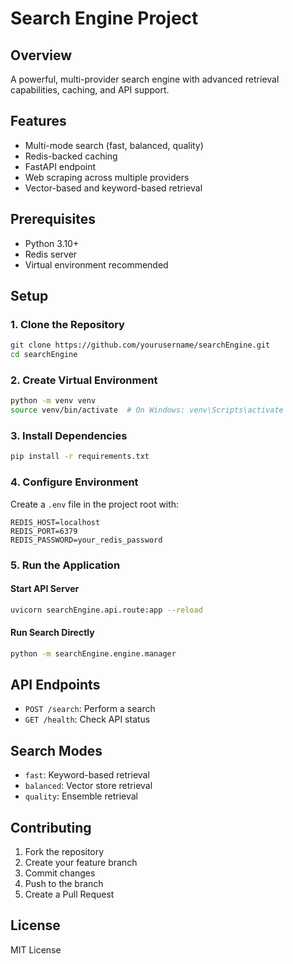 # Search Engine Project

## Overview
A powerful, multi-provider search engine with advanced retrieval capabilities, caching, and API support.

## Features
- Multi-mode search (fast, balanced, quality)
- Redis-backed caching
- FastAPI endpoint
- Web scraping across multiple providers
- Vector-based and keyword-based retrieval

## Prerequisites
- Python 3.10+
- Redis server
- Virtual environment recommended

## Setup

### 1. Clone the Repository
```bash
git clone https://github.com/yourusername/searchEngine.git
cd searchEngine
```

### 2. Create Virtual Environment
```bash
python -m venv venv
source venv/bin/activate  # On Windows: venv\Scripts\activate
```

### 3. Install Dependencies
```bash
pip install -r requirements.txt
```

### 4. Configure Environment
Create a `.env` file in the project root with:
```
REDIS_HOST=localhost
REDIS_PORT=6379
REDIS_PASSWORD=your_redis_password
```

### 5. Run the Application
#### Start API Server
```bash
uvicorn searchEngine.api.route:app --reload
```

#### Run Search Directly
```bash
python -m searchEngine.engine.manager
```

## API Endpoints
- `POST /search`: Perform a search
- `GET /health`: Check API status

## Search Modes
- `fast`: Keyword-based retrieval
- `balanced`: Vector store retrieval
- `quality`: Ensemble retrieval

## Contributing
1. Fork the repository
2. Create your feature branch
3. Commit changes
4. Push to the branch
5. Create a Pull Request

## License
MIT License

